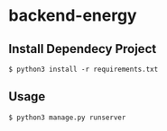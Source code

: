 # backend-energy

## Install Dependecy Project
```
$ python3 install -r requirements.txt
```

## Usage 
```
$ python3 manage.py runserver
```